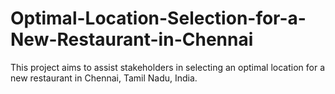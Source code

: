 # Optimal-Location-Selection-for-a-New-Restaurant-in-Chennai
This project aims to assist stakeholders in selecting an optimal location for a new restaurant in Chennai, Tamil Nadu, India.
